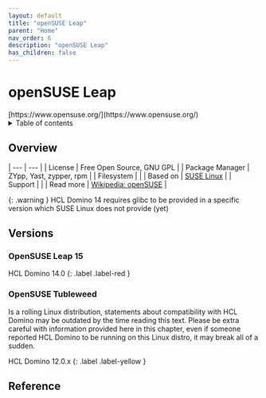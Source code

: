 ```yaml
---
layout: default
title: "openSUSE Leap"
parent: "Home"
nav_order: 6
description: "openSUSE Leap"
has_children: false
---
```


<h1>openSUSE Leap</h1>
[https://www.opensuse.org/](https://www.opensuse.org/)

<details close markdown="block">
  <summary>
    Table of contents
  </summary>
  {: .text-delta }
1. TOC
{:toc}
</details>

## Overview

| --- | --- |
| License         | Free Open Source, GNU GPL |
| Package Manager | ZYpp, Yast, zypper, rpm |
| Filesystem      |    |
| Based on        | [SUSE Linux](sles.md) |
| Support         |   |
| Read more       | [Wikipedia: openSUSE](https://en.wikipedia.org/wiki/OpenSUSE) |


{: .warning }
HCL Domino 14 requires glibc to be provided in a specific version which SUSE Linux does not provide (yet)

## Versions

### OpenSUSE Leap 15

HCL Domino 14.0
{: .label .label-red }

### OpenSUSE Tubleweed
Is a rolling Linux distribution, statements about compatibility with HCL Domino may be outdated by the time reading this text.
Please be extra careful with information provided here in this chapter, even if someone reported HCL Domino to be running on this Linux distro, it may break all of a sudden.

HCL Domino 12.0.x
{: .label .label-yellow }

## Reference


